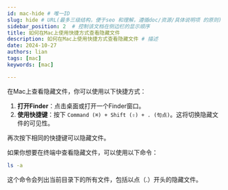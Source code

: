 ```yaml
---
id: mac-hide # 唯一ID
slug: hide # URL(最多三级结构，便于seo 和理解，遵循doc/资源/具体说明项 的原则)
sidebar_position: 2  # 控制该文档在侧边栏的显示顺序
title: 如何在Mac上使用快捷方式查看隐藏文件
description: 如何在Mac上使用快捷方式查看隐藏文件 # 描述
date: 2024-10-27
authors: lian
tags: [mac]
keywords: [mac]

---
```



在Mac上查看隐藏文件，你可以使用以下快捷方式：

1. **打开Finder**：点击桌面或打开一个Finder窗口。
2. **使用快捷键**：按下 `Command (⌘) + Shift (⇧) + . (句点)`。这将切换隐藏文件的可见性。

再次按下相同的快捷键可以隐藏文件。

如果你想要在终端中查看隐藏文件，可以使用以下命令：

```bash
ls -a
```

这个命令会列出当前目录下的所有文件，包括以点（.）开头的隐藏文件。